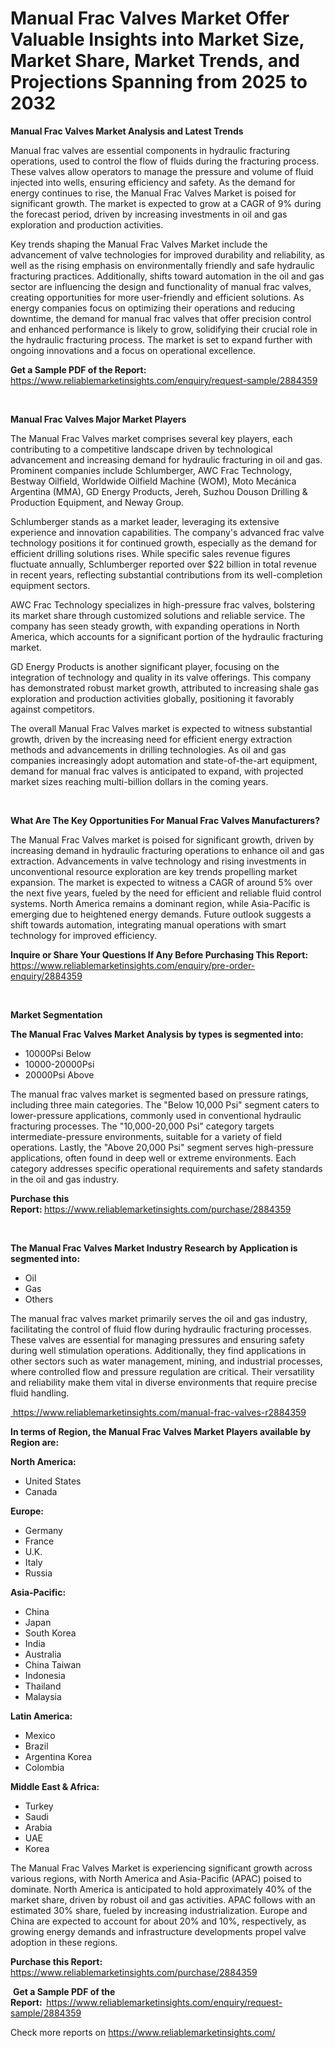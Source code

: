 <p><h1>Manual Frac Valves Market Offer Valuable Insights into Market Size, Market Share, Market Trends, and Projections Spanning from 2025 to 2032</h1></p><p><strong>Manual Frac Valves Market Analysis and Latest Trends</strong></p>
<p><p>Manual frac valves are essential components in hydraulic fracturing operations, used to control the flow of fluids during the fracturing process. These valves allow operators to manage the pressure and volume of fluid injected into wells, ensuring efficiency and safety. As the demand for energy continues to rise, the Manual Frac Valves Market is poised for significant growth. The market is expected to grow at a CAGR of 9% during the forecast period, driven by increasing investments in oil and gas exploration and production activities.</p><p>Key trends shaping the Manual Frac Valves Market include the advancement of valve technologies for improved durability and reliability, as well as the rising emphasis on environmentally friendly and safe hydraulic fracturing practices. Additionally, shifts toward automation in the oil and gas sector are influencing the design and functionality of manual frac valves, creating opportunities for more user-friendly and efficient solutions. As energy companies focus on optimizing their operations and reducing downtime, the demand for manual frac valves that offer precision control and enhanced performance is likely to grow, solidifying their crucial role in the hydraulic fracturing process. The market is set to expand further with ongoing innovations and a focus on operational excellence.</p></p>
<p><strong>Get a Sample PDF of the Report:&nbsp;</strong> <a href="https://www.reliablemarketinsights.com/enquiry/request-sample/2884359?utm_campaign=3367&utm_medium=2&utm_source=Github&utm_content=ia&utm_term=13032025&utm_id=manual-frac-valves">https://www.reliablemarketinsights.com/enquiry/request-sample/2884359</a></p>
<p>&nbsp;</p>
<p><strong>Manual Frac Valves Major Market Players</strong></p>
<p><p>The Manual Frac Valves market comprises several key players, each contributing to a competitive landscape driven by technological advancement and increasing demand for hydraulic fracturing in oil and gas. Prominent companies include Schlumberger, AWC Frac Technology, Bestway Oilfield, Worldwide Oilfield Machine (WOM), Moto Mecánica Argentina (MMA), GD Energy Products, Jereh, Suzhou Douson Drilling & Production Equipment, and Neway Group.</p><p>Schlumberger stands as a market leader, leveraging its extensive experience and innovation capabilities. The company's advanced frac valve technology positions it for continued growth, especially as the demand for efficient drilling solutions rises. While specific sales revenue figures fluctuate annually, Schlumberger reported over $22 billion in total revenue in recent years, reflecting substantial contributions from its well-completion equipment sectors.</p><p>AWC Frac Technology specializes in high-pressure frac valves, bolstering its market share through customized solutions and reliable service. The company has seen steady growth, with expanding operations in North America, which accounts for a significant portion of the hydraulic fracturing market.</p><p>GD Energy Products is another significant player, focusing on the integration of technology and quality in its valve offerings. This company has demonstrated robust market growth, attributed to increasing shale gas exploration and production activities globally, positioning it favorably against competitors.</p><p>The overall Manual Frac Valves market is expected to witness substantial growth, driven by the increasing need for efficient energy extraction methods and advancements in drilling technologies. As oil and gas companies increasingly adopt automation and state-of-the-art equipment, demand for manual frac valves is anticipated to expand, with projected market sizes reaching multi-billion dollars in the coming years.</p></p>
<p>&nbsp;</p>
<p><strong>What Are The Key Opportunities For Manual Frac Valves Manufacturers?</strong></p>
<p><p>The Manual Frac Valves market is poised for significant growth, driven by increasing demand in hydraulic fracturing operations to enhance oil and gas extraction. Advancements in valve technology and rising investments in unconventional resource exploration are key trends propelling market expansion. The market is expected to witness a CAGR of around 5% over the next five years, fueled by the need for efficient and reliable fluid control systems. North America remains a dominant region, while Asia-Pacific is emerging due to heightened energy demands. Future outlook suggests a shift towards automation, integrating manual operations with smart technology for improved efficiency.</p></p>
<p><strong>Inquire or Share Your Questions If Any Before Purchasing This Report:</strong> <a href="https://www.reliablemarketinsights.com/enquiry/pre-order-enquiry/2884359?utm_campaign=3367&utm_medium=2&utm_source=Github&utm_content=ia&utm_term=13032025&utm_id=manual-frac-valves">https://www.reliablemarketinsights.com/enquiry/pre-order-enquiry/2884359</a></p>
<p>&nbsp;</p>
<p><strong>Market Segmentation</strong></p>
<p><strong>The Manual Frac Valves Market Analysis by types is segmented into:</strong></p>
<p><ul><li>10000Psi Below</li><li>10000-20000Psi</li><li>20000Psi Above</li></ul></p>
<p><p>The manual frac valves market is segmented based on pressure ratings, including three main categories. The "Below 10,000 Psi" segment caters to lower-pressure applications, commonly used in conventional hydraulic fracturing processes. The "10,000-20,000 Psi" category targets intermediate-pressure environments, suitable for a variety of field operations. Lastly, the "Above 20,000 Psi" segment serves high-pressure applications, often found in deep well or extreme environments. Each category addresses specific operational requirements and safety standards in the oil and gas industry.</p></p>
<p><strong>Purchase this Report:&nbsp;</strong><a href="https://www.reliablemarketinsights.com/purchase/2884359?utm_campaign=3367&utm_medium=2&utm_source=Github&utm_content=ia&utm_term=13032025&utm_id=manual-frac-valves">https://www.reliablemarketinsights.com/purchase/2884359</a></p>
<p>&nbsp;</p>
<p><strong>The Manual Frac Valves Market Industry Research by Application is segmented into:</strong></p>
<p><ul><li>Oil</li><li>Gas</li><li>Others</li></ul></p>
<p><p>The manual frac valves market primarily serves the oil and gas industry, facilitating the control of fluid flow during hydraulic fracturing processes. These valves are essential for managing pressures and ensuring safety during well stimulation operations. Additionally, they find applications in other sectors such as water management, mining, and industrial processes, where controlled flow and pressure regulation are critical. Their versatility and reliability make them vital in diverse environments that require precise fluid handling.</p></p>
<p><a href="https://www.reliablemarketinsights.com/manual-frac-valves-r2884359?utm_campaign=3367&utm_medium=2&utm_source=Github&utm_content=ia&utm_term=13032025&utm_id=manual-frac-valves">&nbsp;https://www.reliablemarketinsights.com/manual-frac-valves-r2884359</a></p>
<p><strong>In terms of Region, the Manual Frac Valves Market Players available by Region are:</strong></p>
<p>
    <p> <strong> North America: </strong>
        <ul>
            <li>United States</li>
            <li>Canada</li>
        </ul>
        </p> 
    <p> <strong> Europe: </strong>
        <ul>
            <li>Germany</li>
            <li>France</li>
            <li>U.K.</li>
            <li>Italy</li>
            <li>Russia</li>
        </ul>
        </p> 
    <p> <strong> Asia-Pacific: </strong>
        <ul>
            <li>China</li>
            <li>Japan</li>
            <li>South Korea</li>
            <li>India</li>
            <li>Australia</li>
            <li>China Taiwan</li>
            <li>Indonesia</li>
            <li>Thailand</li>
            <li>Malaysia</li>
        </ul>
        </p> 
    <p> <strong> Latin America: </strong>
        <ul>
            <li>Mexico</li>
            <li>Brazil</li>
            <li>Argentina Korea</li>
            <li>Colombia</li>
        </ul>
        </p> 
    <p> <strong> Middle East & Africa: </strong>
        <ul>
            <li>Turkey</li>
            <li>Saudi</li>
            <li>Arabia</li>
            <li>UAE</li>
            <li>Korea</li>
        </ul>
    </p>
    </p>
<p><p>The Manual Frac Valves Market is experiencing significant growth across various regions, with North America and Asia-Pacific (APAC) poised to dominate. North America is anticipated to hold approximately 40% of the market share, driven by robust oil and gas activities. APAC follows with an estimated 30% share, fueled by increasing industrialization. Europe and China are expected to account for about 20% and 10%, respectively, as growing energy demands and infrastructure developments propel valve adoption in these regions.</p></p>
<p><strong>Purchase this Report: </strong><a href="https://www.reliablemarketinsights.com/purchase/2884359?utm_campaign=3367&utm_medium=2&utm_source=Github&utm_content=ia&utm_term=13032025&utm_id=manual-frac-valves">https://www.reliablemarketinsights.com/purchase/2884359</a></p>
<p>&nbsp;<strong>Get a Sample PDF of the Report:&nbsp;&nbsp;</strong><a href="https://www.reliablemarketinsights.com/enquiry/request-sample/2884359?utm_campaign=3367&utm_medium=2&utm_source=Github&utm_content=ia&utm_term=13032025&utm_id=manual-frac-valves">https://www.reliablemarketinsights.com/enquiry/request-sample/2884359</a></p>
<p><strong></strong></p>
<p>Check more reports on <a href="https://www.reliablemarketinsights.com/?utm_campaign=3367&utm_medium=2&utm_source=Github&utm_content=ia&utm_term=13032025&utm_id=manual-frac-valves">https://www.reliablemarketinsights.com/</a></p>